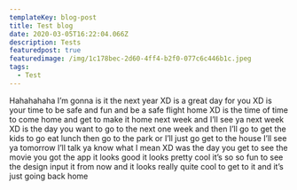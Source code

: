 ```yaml
---
templateKey: blog-post
title: Test blog
date: 2020-03-05T16:22:04.066Z
description: Tests
featuredpost: true
featuredimage: /img/1c178bec-2d60-4ff4-b2f0-077c6c446b1c.jpeg
tags:
  - Test
---
```

Hahahahaha I’m gonna is it the next year XD is a great day for you XD is your time to be safe and fun and be a safe flight home XD is the time of time to come home and get to make it home next week and I’ll see ya next week XD is the day you want to go to the next one week and then I’ll go to get the kids to go eat lunch then go to the park or I’ll just go get to the house I’ll see ya tomorrow I’ll talk ya know what I mean XD was the day you get to see the movie you got the app it looks good it looks pretty cool it’s so so fun to see the design input it from now and it looks really quite cool to get to it and it’s just going back home